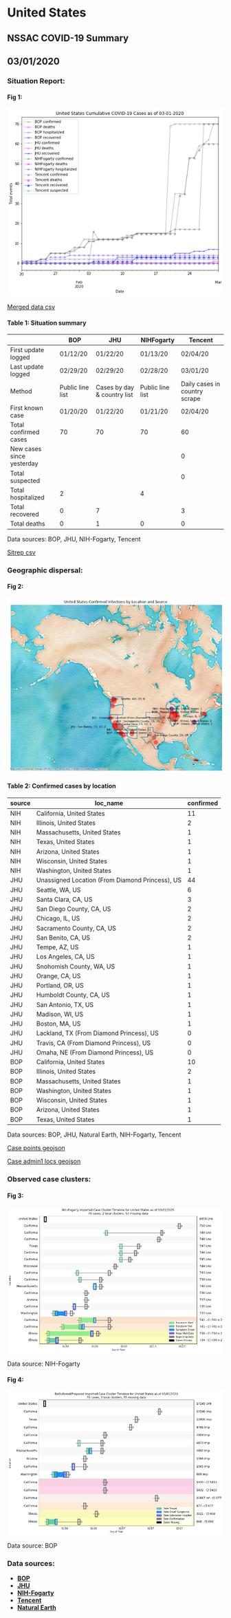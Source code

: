 # United States
## NSSAC COVID-19 Summary
## 03/01/2020



### Situation Report:
#### Fig 1:
![United States cases](../merged_histories/United_States_merged_histories.png)

[Merged data csv](https://github.com/SchlittDataSci/SchlittDataSci.github.io/blob/master/data/tables/United_States_merged_daily.csv)

#### Table 1: Situation summary


|                           | BOP              | JHU                         | NIHFogarty       | Tencent                       |
|---------------------------|------------------|-----------------------------|------------------|-------------------------------|
| First update logged       | 01/12/20         | 01/22/20                    | 01/13/20         | 02/04/20                      |
| Last update logged        | 02/29/20         | 02/29/20                    | 02/28/20         | 03/01/20                      |
| Method                    | Public line list | Cases by day & country list | Public line list | Daily cases in country scrape |
| First known case          | 01/20/20         | 01/22/20                    | 01/21/20         | 02/04/20                      |
| Total confirmed cases     | 70               | 70                          | 70               | 60                            |
| New cases since yesterday |                  |                             |                  | 0                             |
| Total suspected           |                  |                             |                  | 0                             |
| Total hospitalized        | 2                |                             | 4                |                               |
| Total recovered           | 0                | 7                           |                  | 3                             |
| Total deaths              | 0                | 1                           | 0                | 0                             |

Data sources: BOP, JHU, NIH-Fogarty, Tencent


[Sitrep csv](https://github.com/SchlittDataSci/SchlittDataSci.github.io/blob/master/data/tables/United_States_sitrep.csv)

### Geographic dispersal:
#### Fig 2:
![United States mapped](../case_locs/United_States_case_locs.png)

#### Table 2: Confirmed cases by location


| source   | loc_name                                        |   confirmed |
|----------|-------------------------------------------------|-------------|
| NIH      | California, United States                       |          11 |
| NIH      | Illinois, United States                         |           2 |
| NIH      | Massachusetts, United States                    |           1 |
| NIH      | Texas, United States                            |           1 |
| NIH      | Arizona, United States                          |           1 |
| NIH      | Wisconsin, United States                        |           1 |
| NIH      | Washington, United States                       |           1 |
| JHU      | Unassigned Location (From Diamond Princess), US |          44 |
| JHU      | Seattle, WA, US                                 |           6 |
| JHU      | Santa Clara, CA, US                             |           3 |
| JHU      | San Diego County, CA, US                        |           2 |
| JHU      | Chicago, IL, US                                 |           2 |
| JHU      | Sacramento County, CA, US                       |           2 |
| JHU      | San Benito, CA, US                              |           2 |
| JHU      | Tempe, AZ, US                                   |           1 |
| JHU      | Los Angeles, CA, US                             |           1 |
| JHU      | Snohomish County, WA, US                        |           1 |
| JHU      | Orange, CA, US                                  |           1 |
| JHU      | Portland, OR, US                                |           1 |
| JHU      | Humboldt County, CA, US                         |           1 |
| JHU      | San Antonio, TX, US                             |           1 |
| JHU      | Madison, WI, US                                 |           1 |
| JHU      | Boston, MA, US                                  |           1 |
| JHU      | Lackland, TX (From Diamond Princess), US        |           0 |
| JHU      | Travis, CA (From Diamond Princess), US          |           0 |
| JHU      | Omaha, NE (From Diamond Princess), US           |           0 |
| BOP      | California, United States                       |          10 |
| BOP      | Illinois, United States                         |           2 |
| BOP      | Massachusetts, United States                    |           1 |
| BOP      | Washington, United States                       |           1 |
| BOP      | Wisconsin, United States                        |           1 |
| BOP      | Arizona, United States                          |           1 |
| BOP      | Texas, United States                            |           1 |

Data sources: BOP, JHU, Natural Earth, NIH-Fogarty, Tencent


[Case points geojson](https://github.com/SchlittDataSci/SchlittDataSci.github.io/blob/master/data/shapes/United_States_case_locs.geojson)

[Case admin1 locs geojson](https://github.com/SchlittDataSci/SchlittDataSci.github.io/blob/master/data/shapes/United_States_admin1_locs.geojson)

### Observed case clusters:
#### Fig 3:
![United States cases](../cluster_analysis/United_States_imported_cases_NIHFogarty.png)



Data source: NIH-Fogarty


#### Fig 4:
![United States cases](../cluster_analysis/United_States_imported_cases_BOP.png)



Data source: BOP


### Data sources:
* **[BOP](https://github.com/beoutbreakprepared/nCoV2019)**
* **[JHU](https://github.com/CSSEGISandData/COVID-19)** 
* **[NIH-Fogarty](https://docs.google.com/spreadsheets/d/1jS24DjSPVWa4iuxuD4OAXrE3QeI8c9BC1hSlqr-NMiU/edit#gid=1187587451)** 
* **[Tencent](https://news.qq.com/zt2020/page/feiyan.htm)**
* **[Natural Earth](https://www.naturalearthdata.com/forums/forum/natural-earth-map-data/cultural-vectors/admin-1-states-provinces-and-their-boundaries/)**

<!-- Global site tag (gtag.js) - Google Analytics -->
<script async src="https://www.googletagmanager.com/gtag/js?id=UA-158816269-1"></script>
<script>
  window.dataLayer = window.dataLayer || [];
  function gtag(){dataLayer.push(arguments);}
  gtag('js', new Date());

  gtag('config', 'UA-158816269-1');
</script>